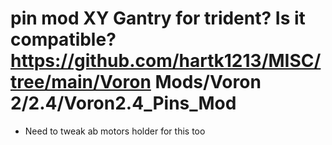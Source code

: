 # pin mod XY Gantry for trident? Is it compatible? https://github.com/hartk1213/MISC/tree/main/Voron Mods/Voron 2/2.4/Voron2.4_Pins_Mod

- Need to tweak ab motors holder for this too